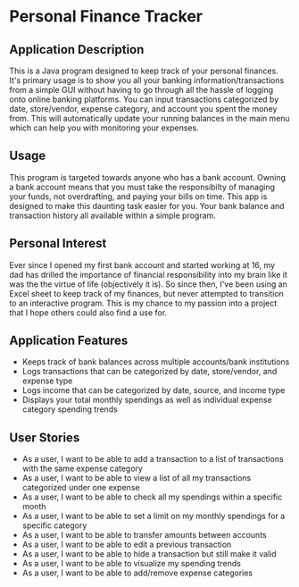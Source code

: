 # Personal Finance Tracker

## Application Description
This is a Java program designed to keep track of your personal finances. It's primary usage is to show you all your banking information/transactions from a simple GUI without having to go through all the hassle of logging onto online banking platforms. You can input transactions categorized by date, store/vendor, expense category, and account you spent the money from. This will automatically update your running balances in the main menu which can help you with monitoring your expenses. 

## Usage
This program is targeted towards anyone who has a bank account. Owning a bank account means that you must take the responsibilty of managing your funds, not overdrafting, and paying your bills on time. This app is designed to make this daunting task easier for you. Your bank balance and transaction history all available within a simple program.

## Personal Interest
Ever since I opened my first bank account and started working at 16, my dad has drilled the importance of financial responsibility into my brain like it was the the virtue of life (objectively it is). So since then, I've been using an Excel sheet to keep track of my finances, but never attempted to transition to an interactive program. This is my chance to my passion into a project that I hope others could also find a use for.

## Application Features
- Keeps track of bank balances across multiple accounts/bank institutions
- Logs transactions that can be categorized by date, store/vendor, and expense type
- Logs income that can be categorized by date, source, and income type
- Displays your total monthly spendings as well as individual expense category spending trends

## User Stories
- As a user, I want to be able to add a transaction to a list of transactions with the same expense category
- As a user, I want to be able to view a list of all my transactions categorized under one expense
- As a user, I want to be able to check all my spendings within a specific month
- As a user, I want to be able to set a limit on my monthly spendings for a specific category
- As a user, I want to be able to transfer amounts between accounts
- As a user, I want to be able to edit a previous transaction
- As a user, I want to be able to hide a transaction but still make it valid
- As a user, I want to be able to visualize my spending trends
- As a user, I want to be able to add/remove expense categories